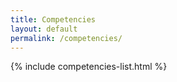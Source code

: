 ```yaml
---
title: Competencies
layout: default
permalink: /competencies/
---
```

{% include competencies-list.html %}